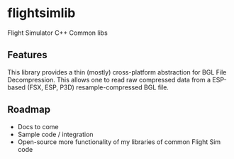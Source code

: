 # flightsimlib
Flight Simulator C++ Common libs

## Features
This library provides a thin (mostly) cross-platform abstraction for BGL File Decompression. This allows one to read raw compressed data from a ESP-based (FSX, ESP, P3D) resample-compressed BGL file.

## Roadmap
* Docs to come
* Sample code / integration
* Open-source more functionality of my libraries of common Flight Sim code
